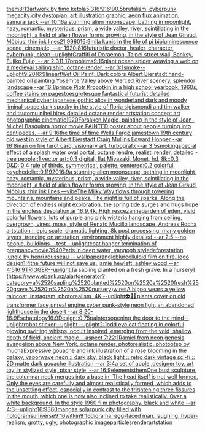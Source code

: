 [them](https://www.ebank.nz/aiartgenerator?category=them)[8:13](https://www.ebank.nz/aiartgenerator?category=8%3A13)[artwork by timo ketola](https://www.ebank.nz/aiartgenerator?category=artwork%2520by%2520timo%2520ketola)[5:3](https://www.ebank.nz/aiartgenerator?category=5%3A3)[16:9](https://www.ebank.nz/aiartgenerator?category=16%3A9)[16:9](https://www.ebank.nz/aiartgenerator?category=16%3A9)[0.5](https://www.ebank.nz/aiartgenerator?category=0.5)[brutalism, cyberpunk megacity city dystopian, art illustration graphic, aeon flux animation, samurai jack --ar 10:16](https://www.ebank.nz/aiartgenerator?category=brutalism%2C%2520cyberpunk%2520megacity%2520city%2520dystopian%2C%2520art%2520illustration%2520graphic%2C%2520aeon%2520flux%2520animation%2C%2520samurai%2520jack%2520--ar%252010%3A16)[a stunning alien moonscape, bathing in moonlight, hazy, romantic, mysterious, prism, a wide valley, river, scintillating in the moonlight, a field of alien flower forms growing, in the style of Jean Giraud, Möbius, thin ink lines](https://www.ebank.nz/aiartgenerator?category=a%2520stunning%2520alien%2520moonscape%2C%2520bathing%2520in%2520moonlight%2C%2520hazy%2C%2520romantic%2C%2520mysterious%2C%2520prism%2C%2520a%2520wide%2520valley%2C%2520river%2C%2520scintillating%2520in%2520the%2520moonlight%2C%2520a%2520field%2520of%2520alien%2520flower%2520forms%2520growing%2C%2520in%2520the%2520style%2520of%2520Jean%2520Giraud%2C%2520M%C3%B6bius%2C%2520thin%2520ink%2520lines)[21:9](https://www.ebank.nz/aiartgenerator?category=21%3A9)[960](https://www.ebank.nz/aiartgenerator?category=960)[16:9](https://www.ebank.nz/aiartgenerator?category=16%3A9)[mila kunis in the life of pi bioluminescence scene, cinematic, --ar 1920:816](https://www.ebank.nz/aiartgenerator?category=mila%2520kunis%2520in%2520the%2520life%2520of%2520pi%2520bioluminescence%2520scene%2C%2520cinematic%2C%2520--ar%25201920%3A816)[futuristic doctor, healer, character, cyberpunk, clean](https://www.ebank.nz/aiartgenerator?category=futuristic%2520doctor%2C%2520healer%2C%2520character%2C%2520cyberpunk%2C%2520clean)[--uplight](https://www.ebank.nz/aiartgenerator?category=--uplight)[Graffiti of Doraemon, Taipei street wall, Banksy, Fujiko Fujio, -- ar 2:3](https://www.ebank.nz/aiartgenerator?category=Graffiti%2520of%2520Doraemon%2C%2520Taipei%2520street%2520wall%2C%2520Banksy%2C%2520Fujiko%2520Fujio%2C%2520--%2520ar%25202%3A3)[11:17](https://www.ebank.nz/aiartgenerator?category=11%3A17)[problems](https://www.ebank.nz/aiartgenerator?category=problems)[9:16](https://www.ebank.nz/aiartgenerator?category=9%3A16)[giant ocean spider weaving a web on a medieval sailing ship. octane render. --ar 3:1](https://www.ebank.nz/aiartgenerator?category=giant%2520ocean%2520spider%2520weaving%2520a%2520web%2520on%2520a%2520medieval%2520sailing%2520ship.%2520octane%2520render.%2520--ar%25203%3A1)[smoke](https://www.ebank.nz/aiartgenerator?category=smoke)[--uplight](https://www.ebank.nz/aiartgenerator?category=--uplight)[9:20](https://www.ebank.nz/aiartgenerator?category=9%3A20)[16:9](https://www.ebank.nz/aiartgenerator?category=16%3A9)[lineart](https://www.ebank.nz/aiartgenerator?category=lineart)[Wet Oil Paint, Dark colors Albert Bierstadt hand-painted oil painting Yosemite Valley above Merced River scenery, splendor landscape --ar 16:8](https://www.ebank.nz/aiartgenerator?category=Wet%2520Oil%2520Paint%2C%2520Dark%2520colors%2520Albert%2520Bierstadt%2520hand-painted%2520oil%2520painting%2520Yosemite%2520Valley%2520above%2520Merced%2520River%2520scenery%2C%2520splendor%2520landscape%2520--ar%252016%3A8)[prince Piotr Kropotkin in a high school yearbook, 1960s, coffee stains on pages](https://www.ebank.nz/aiartgenerator?category=prince%2520Piotr%2520Kropotkin%2520in%2520a%2520high%2520school%2520yearbook%2C%25201960s%2C%2520coffee%2520stains%2520on%2520pages)[toes](https://www.ebank.nz/aiartgenerator?category=toes)[grotesque fantastical futurist detailed mechanical cyber japanese gothic alice in wonderland dark and moody liminal space dark spooky in the style of floria sigismondi and tim walker and tsutomu nihei hires detailed octane render artstation concept art photographic cinematic](https://www.ebank.nz/aiartgenerator?category=grotesque%2520fantastical%2520futurist%2520detailed%2520mechanical%2520cyber%2520japanese%2520gothic%2520alice%2520in%2520wonderland%2520dark%2520and%2520moody%2520liminal%2520space%2520dark%2520spooky%2520in%2520the%2520style%2520of%2520floria%2520sigismondi%2520and%2520tim%2520walker%2520and%2520tsutomu%2520nihei%2520hires%2520detailed%2520octane%2520render%2520artstation%2520concept%2520art%2520photographic%2520cinematic)[1920](https://www.ebank.nz/aiartgenerator?category=1920)[Forsaken Magic, painting in the style of Jean-Michel Basquiat](https://www.ebank.nz/aiartgenerator?category=Forsaken%2520Magic%2C%2520painting%2520in%2520the%2520style%2520of%2520Jean-Michel%2520Basquiat)[a horror movie PAINTED poster about people turning into centipedes. --ar 9:16](https://www.ebank.nz/aiartgenerator?category=a%2520horror%2520movie%2520PAINTED%2520poster%2520about%2520people%2520turning%2520into%2520centipedes.%2520--ar%25209%3A16)[the time of time Wells Fargo jamestown 19th century old west in style of Albert Bierstadt Craig Mullins Edward Hopper --ar 16:8](https://www.ebank.nz/aiartgenerator?category=the%2520time%2520of%2520time%2520Wells%2520Fargo%2520jamestown%252019th%2520century%2520old%2520west%2520in%2520style%2520of%2520Albert%2520Bierstadt%2520Craig%2520Mullins%2520Edward%2520Hopper%2520--ar%252016%3A8)[man on fire tarot card, visionary art, turbografx --ar 3:5](https://www.ebank.nz/aiartgenerator?category=man%2520on%2520fire%2520tarot%2520card%2C%2520visionary%2520art%2C%2520turbografx%2520--ar%25203%3A5)[smoking](https://www.ebank.nz/aiartgenerator?category=smoking)[special effect of a splash water oval portal, octane rendre, realisti render, detailed -](https://www.ebank.nz/aiartgenerator?category=special%2520effect%2520of%2520a%2520splash%2520water%2520oval%2520portal%2C%2520octane%2520rendre%2C%2520realisti%2520render%2C%2520detailed%2520-)[](https://www.ebank.nz/aiartgenerator?category=)[tree people::1 vector art::0.3 digital, flat Miyazaki, Monet, hd, 8k::0.3 D&D::0.4 rule of thirds, symmetrical, palette, centered:0.2 colorful, psychedelic::0.1](https://www.ebank.nz/aiartgenerator?category=tree%2520people%3A%3A1%2520vector%2520art%3A%3A0.3%2520digital%2C%2520flat%2520Miyazaki%2C%2520Monet%2C%2520hd%2C%25208k%3A%3A0.3%2520D%26D%3A%3A0.4%2520rule%2520of%2520thirds%2C%2520symmetrical%2C%2520palette%2C%2520centered%3A0.2%2520colorful%2C%2520psychedelic%3A%3A0.1)[1920](https://www.ebank.nz/aiartgenerator?category=1920)[16:9](https://www.ebank.nz/aiartgenerator?category=16%3A9)[a stunning alien moonscape, bathing in moonlight, hazy, romantic, mysterious, prism, a wide valley, river, scintillating in the moonlight, a field of alien flower forms growing, in the style of Jean Giraud, Möbius, thin ink lines —vibe](https://www.ebank.nz/aiartgenerator?category=a%2520stunning%2520alien%2520moonscape%2C%2520bathing%2520in%2520moonlight%2C%2520hazy%2C%2520romantic%2C%2520mysterious%2C%2520prism%2C%2520a%2520wide%2520valley%2C%2520river%2C%2520scintillating%2520in%2520the%2520moonlight%2C%2520a%2520field%2520of%2520alien%2520flower%2520forms%2520growing%2C%2520in%2520the%2520style%2520of%2520Jean%2520Giraud%2C%2520M%C3%B6bius%2C%2520thin%2520ink%2520lines%2520%E2%80%94vibe)[The Milky Way flows through towering mountains, mountains and peaks. The night is full of sparks. Along the direction of endless night exploration, the spring tide surges and hugs hope in the endless desolation,ar 16:9,4k, High res](https://www.ebank.nz/aiartgenerator?category=The%2520Milky%2520Way%2520flows%2520through%2520towering%2520mountains%2C%2520mountains%2520and%2520peaks.%2520The%2520night%2520is%2520full%2520of%2520sparks.%2520Along%2520the%2520direction%2520of%2520endless%2520night%2520exploration%2C%2520the%2520spring%2520tide%2520surges%2520and%2520hugs%2520hope%2520in%2520the%2520endless%2520desolation%2Car%252016%3A9%2C4k%2C%2520High%2520res)[cezanne](https://www.ebank.nz/aiartgenerator?category=cezanne)[garden of eden, vivid colorful flowers, lots of purple and pink wisteria hanging from ceiling, overgrown, vines, moss, style of Renato Mucillo landscape, Andreas Rocha artstation :: epic scale, dramatic lighting, 8k post processing, many golden layers, trending on artstation, environment highly detailed --ar 2:5 --no people, buildings --test --uplight](https://www.ebank.nz/aiartgenerator?category=garden%2520of%2520eden%2C%2520vivid%2520colorful%2520flowers%2C%2520lots%2520of%2520purple%2520and%2520pink%2520wisteria%2520hanging%2520from%2520ceiling%2C%2520overgrown%2C%2520vines%2C%2520moss%2C%2520style%2520of%2520Renato%2520Mucillo%2520landscape%2C%2520Andreas%2520Rocha%2520artstation%2520%3A%3A%2520epic%2520scale%2C%2520dramatic%2520lighting%2C%25208k%2520post%2520processing%2C%2520many%2520golden%2520layers%2C%2520trending%2520on%2520artstation%2C%2520environment%2520highly%2520detailed%2520--ar%25202%3A5%2520--no%2520people%2C%2520buildings%2520--test%2520--uplight)[coat hanger termination of pregnancy](https://www.ebank.nz/aiartgenerator?category=coat%2520hanger%2520termination%2520of%2520pregnancy)[movie](https://www.ebank.nz/aiartgenerator?category=movie)[3940](https://www.ebank.nz/aiartgenerator?category=3940)[Paris in deep water, vangogh style](https://www.ebank.nz/aiartgenerator?category=Paris%2520in%2520deep%2520water%2C%2520vangogh%2520style)[deforestation jungle by henri rousseau -- wallpaper](https://www.ebank.nz/aiartgenerator?category=deforestation%2520jungle%2520by%2520henri%2520rousseau%2520--%2520wallpaper)[angle](https://www.ebank.nz/aiartgenerator?category=angle)[blur](https://www.ebank.nz/aiartgenerator?category=blur)[celluloid film on fire, logo design](https://www.ebank.nz/aiartgenerator?category=celluloid%2520film%2520on%2520fire%2C%2520logo%2520design)[1:4](https://www.ebank.nz/aiartgenerator?category=1%3A4)[the future will not save us, jamie hewlett, ashley wood --ar 4:5](https://www.ebank.nz/aiartgenerator?category=the%2520future%2520will%2520not%2520save%2520us%2C%2520jamie%2520hewlett%2C%2520ashley%2520wood%2520--ar%25204%3A5)[16:9](https://www.ebank.nz/aiartgenerator?category=16%3A9)[TRIGGER](https://www.ebank.nz/aiartgenerator?category=TRIGGER)[--uplight](https://www.ebank.nz/aiartgenerator?category=--uplight)[.](https://www.ebank.nz/aiartgenerator?category=.)[a sapling planted on a fresh grave. In a nursery](https://www.ebank.nz/aiartgenerator?category=a%2520sapling%2520planted%2520on%2520a%2520fresh%2520grave.%2520In%2520a%2520nursery)[wires](https://www.ebank.nz/aiartgenerator?category=wires)[A hippo wears a yellow raincoat, instagram, photorealism, 4K --uplight](https://www.ebank.nz/aiartgenerator?category=A%2520hippo%2520wears%2520a%2520yellow%2520raincoat%2C%2520instagram%2C%2520photorealism%2C%25204K%2520--uplight)[👽🤖💀](https://www.ebank.nz/aiartgenerator?category=%F0%9F%91%BD%F0%9F%A4%96%F0%9F%92%80)[plants cover on old transformer face,unreal engine,cyber punk-style,neon light,](https://www.ebank.nz/aiartgenerator?category=plants%2520cover%2520on%2520old%2520transformer%2520face%2Cunreal%2520engine%2Ccyber%2520punk-style%2Cneon%2520light%2C)[an abandoned lighthouse in the desert --ar 8:20](https://www.ebank.nz/aiartgenerator?category=an%2520abandoned%2520lighthouse%2520in%2520the%2520desert%2520--ar%25208%3A20)[-](https://www.ebank.nz/aiartgenerator?category=-)[16:9](https://www.ebank.nz/aiartgenerator?category=16%3A9)[Eschatology](https://www.ebank.nz/aiartgenerator?category=Eschatology)[16:9](https://www.ebank.nz/aiartgenerator?category=16%3A9)[Design](https://www.ebank.nz/aiartgenerator?category=Design)[::0.75](https://www.ebank.nz/aiartgenerator?category=%3A%3A0.75)[painters](https://www.ebank.nz/aiartgenerator?category=painters)[opening the door to the mind](https://www.ebank.nz/aiartgenerator?category=opening%2520the%2520door%2520to%2520the%2520mind)[--uplight](https://www.ebank.nz/aiartgenerator?category=--uplight)[robot sticker](https://www.ebank.nz/aiartgenerator?category=robot%2520sticker)[--uplight](https://www.ebank.nz/aiartgenerator?category=--uplight)[--uplight](https://www.ebank.nz/aiartgenerator?category=--uplight)[2:1](https://www.ebank.nz/aiartgenerator?category=2%3A1)[odd eye cat floating in colorful glowing swirling whisps, occult inspired, emerging from the void, shallow depth of field, ancient magic --aspect 7:2](https://www.ebank.nz/aiartgenerator?category=odd%2520eye%2520cat%2520floating%2520in%2520colorful%2520glowing%2520swirling%2520whisps%2C%2520occult%2520inspired%2C%2520emerging%2520from%2520the%2520void%2C%2520shallow%2520depth%2520of%2520field%2C%2520ancient%2520magic%2520--aspect%25207%3A2)[2:1](https://www.ebank.nz/aiartgenerator?category=2%3A1)[Ramiel from neon genesis evangelion above New York, octane render, photorealistic, photo](https://www.ebank.nz/aiartgenerator?category=Ramiel%2520from%2520neon%2520genesis%2520evangelion%2520above%2520New%2520York%2C%2520octane%2520render%2C%2520photorealistic%2C%2520photo)[otep by mucha](https://www.ebank.nz/aiartgenerator?category=otep%2520by%2520mucha)[Expressive gouache and ink illustration of a rose blooming in the galaxy, vaporwave neon :: dark sky, black light :: retro dark vintage sci-fi :: 2D matte dark gouache illustration  --ar 3:4](https://www.ebank.nz/aiartgenerator?category=Expressive%2520gouache%2520and%2520ink%2520illustration%2520of%2520a%2520rose%2520blooming%2520in%2520the%2520galaxy%2C%2520vaporwave%2520neon%2520%3A%3A%2520dark%2520sky%2C%2520black%2520light%2520%3A%3A%2520retro%2520dark%2520vintage%2520sci-fi%2520%3A%3A%25202D%2520matte%2520dark%2520gouache%2520illustration%2520%2520--ar%25203%3A4)[a set of apple ,designer toy, art toy ,in stylized style, pixar style, --ar 16:9](https://www.ebank.nz/aiartgenerator?category=a%2520set%2520of%2520apple%2520%2Cdesigner%2520toy%2C%2520art%2520toy%2520%2Cin%2520stylized%2520style%2C%2520pixar%2520style%2C%2520--ar%252016%3A9)[elements](https://www.ebank.nz/aiartgenerator?category=elements)[them](https://www.ebank.nz/aiartgenerator?category=them)[One bust sculpture, the columnar neck merges into a base in. The head itself is not well formed. Only the eyes are carefully and almost realistically formed, which adds to the unsettling effect, especially in contrast to the frightening three fissures in the mouth, which one is now also inclined to take realistically. Over a white background. In the style 1960 film photography, black and white --ar 4:3](https://www.ebank.nz/aiartgenerator?category=One%2520bust%2520sculpture%2C%2520the%2520columnar%2520neck%2520merges%2520into%2520a%2520base%2520in.%2520The%2520head%2520itself%2520is%2520not%2520well%2520formed.%2520Only%2520the%2520eyes%2520are%2520carefully%2520and%2520almost%2520realistically%2520formed%2C%2520which%2520adds%2520to%2520the%2520unsettling%2520effect%2C%2520especially%2520in%2520contrast%2520to%2520the%2520frightening%2520three%2520fissures%2520in%2520the%2520mouth%2C%2520which%2520one%2520is%2520now%2520also%2520inclined%2520to%2520take%2520realistically.%2520Over%2520a%2520white%2520background.%2520In%2520the%2520style%25201960%2520film%2520photography%2C%2520black%2520and%2520white%2520--ar%25204%3A3)[--uplight](https://www.ebank.nz/aiartgenerator?category=--uplight)[16:9](https://www.ebank.nz/aiartgenerator?category=16%3A9)[360](https://www.ebank.nz/aiartgenerator?category=360)[manga](https://www.ebank.nz/aiartgenerator?category=manga)[](https://www.ebank.nz/aiartgenerator?category=)[a solarpunk city filled with holograms](https://www.ebank.nz/aiartgenerator?category=a%2520solarpunk%2520city%2520filled%2520with%2520holograms)[universe](https://www.ebank.nz/aiartgenerator?category=universe)[9:16](https://www.ebank.nz/aiartgenerator?category=9%3A16)[witkin](https://www.ebank.nz/aiartgenerator?category=witkin)[9:16](https://www.ebank.nz/aiartgenerator?category=9%3A16)[diorama, egg-faced man, laughing, hyper-realism, grotty, ugly, photographic image](https://www.ebank.nz/aiartgenerator?category=diorama%2C%2520egg-faced%2520man%2C%2520laughing%2C%2520hyper-realism%2C%2520grotty%2C%2520ugly%2C%2520photographic%2520image)[particles](https://www.ebank.nz/aiartgenerator?category=particles)[render](https://www.ebank.nz/aiartgenerator?category=render)[artstation](https://www.ebank.nz/aiartgenerator?category=artstation)
